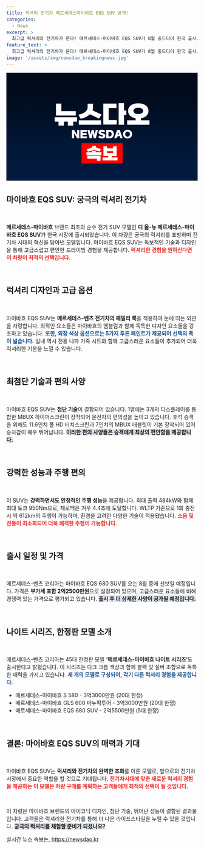 ```yaml
---
title: 럭셔리 전기차 메르세데스마이바흐 EQS SUV 공개!
categories:
  - News
excerpt: >
  최고급 럭셔리의 전기차가 온다! 메르세데스-마이바흐 EQS SUV가 8월 중드디어 한국 출시. 가격은 2억2500만원부터, 나이트 시리즈 한정판은 단 45대만 선보인다! 궁극의 전기 주행 경험을 놓치지 마세요!
feature_text: >
  최고급 럭셔리의 전기차가 온다! 메르세데스-마이바흐 EQS SUV가 8월 중드디어 한국 출시. 가격은 2억2500만원부터, 나이트 시리즈 한정판은 단 45대만 선보인다! 궁극의 전기 주행 경험을 놓치지 마세요!
image: '/assets/img/newsdao_breakingnews.jpg'
---
```


<p><img src="/assets/img/newsdao_breakingnews.jpg" alt="ranknews 속보" /></p>

<h2 data-ke-size="size26">마이바흐 EQS SUV: 궁극의 럭셔리 전기차</h2>

<p data-ke-size="size16">&nbsp;</p>

<p><strong>메르세데스-마이바흐</strong> 브랜드 최초의 순수 전기 SUV 모델인 <strong>디 올-뉴 메르세데스-마이바흐 EQS SUV</strong>가 한국 시장에 출시되었습니다. 이 차량은 궁극의 럭셔리를 표방하며 전기차 시대의 혁신을 담아낸 모델입니다. 마이바흐 EQS SUV는 독보적인 기술과 디자인을 통해 고급스럽고 편안한 드라이빙 경험을 제공합니다. <b><span style="color: #ee2323;">럭셔리한 경험을 원하신다면 이 차량이 최적의 선택입니다.</span></b></p>

<p data-ke-size="size16">&nbsp;</p>

<h2 data-ke-size="size26">럭셔리 디자인과 고급 옵션</h2>

<p data-ke-size="size16">&nbsp;</p>

<p>마이바흐 EQS SUV는 <strong>메르세데스-벤츠 전기차의 패밀리 룩</strong>을 적용하여 눈에 띄는 외관을 자랑합니다. 외적인 요소들은 마이바흐의 엠블럼과 함께 독특한 디자인 요소들을 강조하고 있습니다. <b><span style="color: #1a5490;">또한, 외장 색상 옵션으로는 5가지 투톤 페인트가 제공되어 선택의 폭이 넓습니다.</span></b> 실내 역시 전용 나파 가죽 시트와 함께 고급스러운 요소들이 추가되어 더욱 럭셔리한 기분을 느낄 수 있습니다. </p>

<p data-ke-size="size16">&nbsp;</p>

<h2 data-ke-size="size26">최첨단 기술과 편의 사양</h2>

<p data-ke-size="size16">&nbsp;</p>

<p>마이바흐 EQS SUV는 <strong>첨단 기술</strong>이 결합되어 있습니다. 1열에는 3개의 디스플레이를 통합한 MBUX 하이퍼스크린이 장착되어 운전자의 편의성을 높이고 있습니다. 후석 승객을 위해도 11.6인치 풀 HD 터치스크린과 7인치의 MBUX 태블릿이 기본 장착되어 있어 승차감이 매우 뛰어납니다. <b><span style="background-color: #21538527;">이러한 편의 사양들은 승객에게 최상의 편안함을 제공합니다.</span></b></p>

<p data-ke-size="size16">&nbsp;</p>

<h2 data-ke-size="size26">강력한 성능과 주행 편의</h2>

<p data-ke-size="size16">&nbsp;</p>

<p>이 SUV는 <strong>강력하면서도 안정적인 주행 성능</strong>을 제공합니다. 최대 출력 484kW와 함께 최대 토크 950Nm으로, 제로백은 겨우 4.4초에 도달합니다. WLTP 기준으로 1회 충전 시 약 612km의 주행이 가능하며, 환경을 고려한 다양한 기술이 적용됐습니다. <b><span style="color: #ee2323;">소음 및 진동이 최소화되어 더욱 쾌적한 주행이 가능합니다.</span></b></p>

<p data-ke-size="size16">&nbsp;</p>

<h2 data-ke-size="size26">출시 일정 및 가격</h2>

<p data-ke-size="size16">&nbsp;</p>

<p>메르세데스-벤츠 코리아는 마이바흐 EQS 680 SUV를 오는 8월 중에 선보일 예정입니다. 가격은 <strong>부가세 포함 2억2500만원</strong>으로 설정되어 있으며, 고급스러운 요소들에 비해 경쟁력 있는 가격으로 평가되고 있습니다. <b><span style="background-color: #21538527;">출시 후 더 상세한 사양이 공개될 예정입니다.</span></b></p>

<p data-ke-size="size16">&nbsp;</p>

<h2 data-ke-size="size26">나이트 시리즈, 한정판 모델 소개</h2>

<p data-ke-size="size16">&nbsp;</p>

<p>메르세데스-벤츠 코리아는 45대 한정판 모델 <strong>‘메르세데스-마이바흐 나이트 시리즈’</strong>도 출시한다고 밝혔습니다. 이 시리즈는 다크 크롬 색상과 함께 블랙 및 실버 조합으로 독특한 매력을 가지고 있습니다. <b><span style="color: #1a5490;">세 개의 모델로 구성되어, 각기 다른 럭셔리 경험을 제공합니다.</span></b></p>

<ul>
    <li>메르세데스-마이바흐 S 580 - 3억3000만원 (20대 한정)</li>
    <li>메르세데스-마이바흐 GLS 600 마누팍투어 - 3억3000만원 (20대 한정)</li>
    <li>메르세데스-마이바흐 EQS 680 SUV - 2억5500만원 (5대 한정)</li>
</ul>

<p data-ke-size="size16">&nbsp;</p>

<h2 data-ke-size="size26">결론: 마이바흐 EQS SUV의 매력과 기대</h2>

<p data-ke-size="size16">&nbsp;</p>

<p>마이바흐 EQS SUV는 <strong>럭셔리와 전기차의 완벽한 조화</strong>를 이룬 모델로, 앞으로의 전기차 시장에서 중요한 역할을 할 것으로 기대됩니다. <b><span style="color: #ee2323;">전기차시대에 맞춘 새로운 럭셔리 경험을 제공하는 이 모델은 차량 구매를 계획하는 고객들에게 최적의 선택이 될 것입니다.</span></b> </p>

<p data-ke-size="size16">&nbsp;</p>

<p>이 차량은 마이바흐 브랜드의 아이코닉 디자인, 첨단 기술, 뛰어난 성능이 결합된 결과물입니다. 고객들은 럭셔리한 전기차를 통해 더 나은 라이프스타일을 누릴 수 있을 것입니다. <b><span style="background-color: #21538527;">궁극의 럭셔리를 체험할 준비가 되셨나요?</span></b></p>
실시간 뉴스 속보는, <a href="https://newsdao.kr" rel="dofollow">https://newsdao.kr</a>


